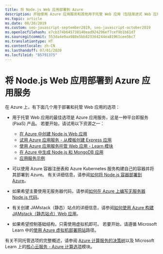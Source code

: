 ```yaml
---
title: 将 Node.js Web 应用部署到 Azure
description: 开始使用 Azure 应用服务和其他用于托管 Web 应用（包括渐进式 Web 应用 (PWA)）的选项
ms.topic: article
ms.date: 08/20/2019
ms.custom: seo-javascript-september2019, seo-javascript-october2019
ms.openlocfilehash: e7cb374b645738140ead924296ef7cef9b1b61d7
ms.sourcegitcommit: 553da4e9aa988e5bb823364244ea81961cee5bc7
ms.translationtype: HT
ms.contentlocale: zh-CN
ms.lasthandoff: 07/01/2020
ms.locfileid: "85791375"
---
```

# <a name="deploy-nodejs-web-apps-to-azure-app-service"></a>将 Node.js Web 应用部署到 Azure 应用服务

在 Azure 上，有下面几个用于部署和托管 Web 应用的选项：

- 用于托管 Web 应用的最佳选项是 Azure 应用服务，这是一种平台即服务 (PaaS) 产品。 若要开始，请试用以下资源之一：

  - [在 Azure 中创建 Node.js Web 应用](/azure/app-service/app-service-web-get-started-nodejs)
  - [试用 Azure 应用服务 - 从模板创建 Express 应用](https://code.visualstudio.com/tryappservice/?utm_source=msftdocs&utm_medium=microsoft&utm_campaign=tryappservice)
  - [使用 Azure 应用服务托管 Web 应用 - Learn 模块](/learn/modules/host-a-web-app-with-azure-app-service/index)
  - [在 Azure 中生成 Node.js 和 MongoDB 应用](/azure/app-service/app-service-web-tutorial-nodejs-mongodb-app)
  - [应用服务示例](/samples/browse/?languages=javascript%2Cnodejs&products=azure-app-service)

- 可以使用 Azure 容器注册表和 Azure Kubernetes 服务构建自己的容器并将其部署到 Azure。 有关详细信息，请参阅[如何将 Node.js 容器部署到 Azure](node-howto-deploy-containers.md)。

- 如果希望主要使用无服务器代码，请参阅[如何在 Azure 上编写无服务器 Node.js 代码](node-howto-write-serverless-code.md)。

- 有关创建 JAMstack（静态）站点的详细信息，请参阅[如何使用 Azure 构建 JAMstack（静态站点）Web 应用](node-howto-create-static-site-jamstack.md)。

- 如果希望控制基础结构，只需使用虚拟机即可。 若要开始，请遵循 Microsoft Learn 中的[使用 Azure 虚拟机部署网站](/learn/paths/deploy-a-website-with-azure-virtual-machines/)路径。

有关不同托管选项的完整概述，请参阅 [Azure 计算服务的决策树](/azure/architecture/guide/technology-choices/compute-decision-tree)以及 Microsoft Learn 上的[核心云服务 - Azure 计算选项](/learn/modules/intro-to-azure-compute/)模块。
